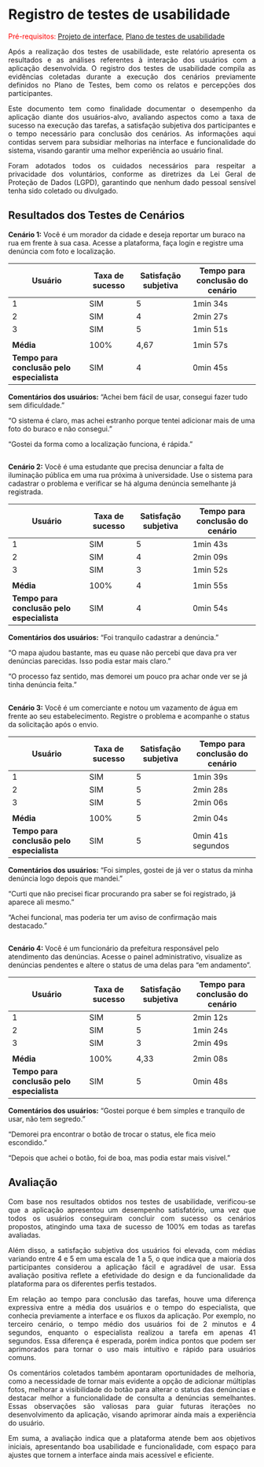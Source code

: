 # Registro de testes de usabilidade

<span style="color:red">Pré-requisitos: <a href="04-Projeto-interface.md"> Projeto de interface</a></span>, <a href="09-Plano-testes-usabilidade.md"> Plano de testes de usabilidade</a>

<p align="justify">Após a realização dos testes de usabilidade, este relatório apresenta os resultados e as análises referentes à interação dos usuários com a aplicação desenvolvida. O registro dos testes de usabilidade compila as evidências coletadas durante a execução dos cenários previamente definidos no Plano de Testes, bem como os relatos e percepções dos participantes.</p>

<p align="justify">Este documento tem como finalidade documentar o desempenho da aplicação diante dos usuários-alvo, avaliando aspectos como a taxa de sucesso na execução das tarefas, a satisfação subjetiva dos participantes e o tempo necessário para conclusão dos cenários. As informações aqui contidas servem para subsidiar melhorias na interface e funcionalidade do sistema, visando garantir uma melhor experiência ao usuário final.</p>

<p align="justify">Foram adotados todos os cuidados necessários para respeitar a privacidade dos voluntários, conforme as diretrizes da Lei Geral de Proteção de Dados (LGPD), garantindo que nenhum dado pessoal sensível tenha sido coletado ou divulgado.</p>

## Resultados dos Testes de Cenários

**Cenário 1:** Você é um morador da cidade e deseja reportar um buraco na rua em frente à sua casa. Acesse a plataforma, faça login e registre uma denúncia com foto e localização.

| Usuário | Taxa de sucesso | Satisfação subjetiva | Tempo para conclusão do cenário |
|---------|-----------------|----------------------|---------------------------------|
| 1       | SIM             | 5                    | 1min 34s                        |
| 2       | SIM             | 4                    | 2min 27s                        |
| 3       | SIM             | 5                    | 1min 51s                        |
|  |  |  |  |
| **Média**     | 100%           | 4,67                | 1min 57s                    |
| **Tempo para conclusão pelo especialista** | SIM | 4 | 	0min 45s |

**Comentários dos usuários:** “Achei bem fácil de usar, consegui fazer tudo sem dificuldade.”

“O sistema é claro, mas achei estranho porque tentei adicionar mais de uma foto do buraco e não consegui.”

“Gostei da forma como a localização funciona, é rápida.”

##

**Cenário 2:** Você é uma estudante que precisa denunciar a falta de iluminação pública em uma rua próxima à universidade. Use o sistema para cadastrar o problema e verificar se há alguma denúncia semelhante já registrada.

| Usuário | Taxa de sucesso | Satisfação subjetiva | Tempo para conclusão do cenário |
|---------|-----------------|----------------------|---------------------------------|
| 1       | SIM             | 5                    | 1min 43s                          |
| 2       | SIM             | 4                    | 2min 09s                        |
| 3       | SIM             | 3                    | 1min 52s                        |
|  |  |  |  |
| **Média**     | 100%           | 4                | 1min 55s                           |
| **Tempo para conclusão pelo especialista** | SIM | 4 | 0min 54s |

**Comentários dos usuários:** “Foi tranquilo cadastrar a denúncia.”

“O mapa ajudou bastante, mas eu quase não percebi que dava pra ver denúncias parecidas. Isso podia estar mais claro.”

“O processo faz sentido, mas demorei um pouco pra achar onde ver se já tinha denúncia feita.”

##

**Cenário 3:** Você é um comerciante e notou um vazamento de água em frente ao seu estabelecimento. Registre o problema e acompanhe o status da solicitação após o envio.

| Usuário | Taxa de sucesso | Satisfação subjetiva | Tempo para conclusão do cenário |
|---------|-----------------|----------------------|---------------------------------|
| 1       | SIM             | 5                    | 1min 39s                    |
| 2       | SIM             | 5                    | 2min 28s                       |
| 3       | SIM             | 5                    | 	2min 06s                         |
|  |  |  |  |
| **Média**     | 100%           | 5                | 2min 04s                       |
| **Tempo para conclusão pelo especialista** | SIM | 5 | 0min 41s segundos |

**Comentários dos usuários:** “Foi simples, gostei de já ver o status da minha denúncia logo depois que mandei.”

“Curti que não precisei ficar procurando pra saber se foi registrado, já aparece ali mesmo.”

“Achei funcional, mas poderia ter um aviso de confirmação mais destacado.”

##

**Cenário 4:** Você é um funcionário da prefeitura responsável pelo atendimento das denúncias. Acesse o painel administrativo, visualize as denúncias pendentes e altere o status de uma delas para “em andamento”.

| Usuário | Taxa de sucesso | Satisfação subjetiva | Tempo para conclusão do cenário |
|---------|-----------------|----------------------|---------------------------------|
| 1       | SIM             | 5                    | 2min 12s                           |
| 2       | SIM             | 5                    | 1min 24s                           |
| 3       | SIM             | 3                    | 2min 49s                         |
|  |  |  |  |
| **Média**     | 100%           | 4,33                | 2min 08s                         |
| **Tempo para conclusão pelo especialista** | SIM | 5 | 0min 48s |

**Comentários dos usuários:** “Gostei porque é bem simples e tranquilo de usar, não tem segredo.”

“Demorei pra encontrar o botão de trocar o status, ele fica meio escondido.”

“Depois que achei o botão, foi de boa, mas podia estar mais visível.”



## Avaliação 

<p align="justify">Com base nos resultados obtidos nos testes de usabilidade, verificou-se que a aplicação apresentou um desempenho satisfatório, uma vez que todos os usuários conseguiram concluir com sucesso os cenários propostos, atingindo uma taxa de sucesso de 100% em todas as tarefas avaliadas.</p>
<p align="justify">Além disso, a satisfação subjetiva dos usuários foi elevada, com médias variando entre 4 e 5 em uma escala de 1 a 5, o que indica que a maioria dos participantes considerou a aplicação fácil e agradável de usar. Essa avaliação positiva reflete a efetividade do design e da funcionalidade da plataforma para os diferentes perfis testados.</p>
<p align="justify">Em relação ao tempo para conclusão das tarefas, houve uma diferença expressiva entre a média dos usuários e o tempo do especialista, que conhecia previamente a interface e os fluxos da aplicação. Por exemplo, no terceiro cenário, o tempo médio dos usuários foi de 2 minutos e 4 segundos, enquanto o especialista realizou a tarefa em apenas 41 segundos. Essa diferença é esperada, porém indica pontos que podem ser aprimorados para tornar o uso mais intuitivo e rápido para usuários comuns.</p>
<p align="justify">Os comentários coletados também apontaram oportunidades de melhoria, como a necessidade de tornar mais evidente a opção de adicionar múltiplas fotos, melhorar a visibilidade do botão para alterar o status das denúncias e destacar melhor a funcionalidade de consulta a denúncias semelhantes. Essas observações são valiosas para guiar futuras iterações no desenvolvimento da aplicação, visando aprimorar ainda mais a experiência do usuário.</p>
<p align="justify">Em suma, a avaliação indica que a plataforma atende bem aos objetivos iniciais, apresentando boa usabilidade e funcionalidade, com espaço para ajustes que tornem a interface ainda mais acessível e eficiente.</p>
